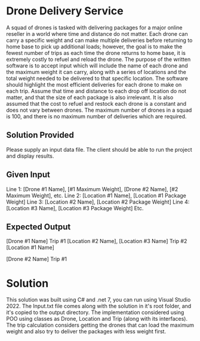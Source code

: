# Drone Delivery Service
A squad of drones is tasked with delivering packages for a major online reseller in a world 
where time and distance do not matter. Each drone can carry a specific weight and can make 
multiple deliveries before returning to home base to pick up additional loads; however, the goal 
is to make the fewest number of trips as each time the drone returns to home base, it is 
extremely costly to refuel and reload the drone. 
The purpose of the written software is to accept input which will include the name of each 
drone and the maximum weight it can carry, along with a series of locations and the total weight 
needed to be delivered to that specific location. The software should highlight the most efficient 
deliveries for each drone to make on each trip. 
Assume that time and distance to each drop off location do not matter, and that the size of 
each package is also irrelevant. It is also assumed that the cost to refuel and restock each 
drone is a constant and does not vary between drones. The maximum number of drones in a 
squad is 100, and there is no maximum number of deliveries which are required. 

## Solution Provided 

Please supply an input data file. The client should be able to run the project and display results. 

## Given Input 

Line 1: [Drone #1 Name], [#1 Maximum Weight], [Drone #2 Name], [#2 Maximum Weight], etc. 
Line 2: [Location #1 Name], [Location #1 Package Weight] 
Line 3: [Location #2 Name], [Location #2 Package Weight] 
Line 4: [Location #3 Name], [Location #3 Package Weight]
Etc. 

## Expected Output 

[Drone #1 Name]
Trip #1 
[Location #2 Name], [Location #3 Name]
Trip #2
[Location #1 Name] 

[Drone #2 Name]
Trip #1

# Solution

This solution was built using C# and .net 7, you can run using Visual Studio 2022.
The Input.txt file comes along with the solution in it's root folder, and it's copied to the output directory.
The implementation considered using POO using classes as Drone, Location and Trip (along with its interfaces).
The trip calculation considers getting the drones that can load the maximum weight and also try to deliver the packages with less weight first.
